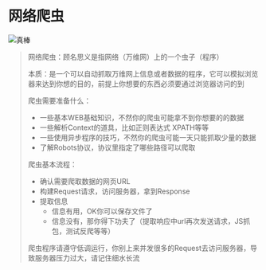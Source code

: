 # 网络爬虫
<img  src="https://macoding1994.github.io/Python-for-GitBook/Python/爬虫/images/hahaha.gif"  alt="真棒" align=center />

> 网络爬虫：顾名思义是指网络（万维网）上的一个虫子（程序）
>
> 本质：是一个可以自动抓取万维网上信息或者数据的程序，它可以模拟浏览器来达到你想的目的，前提上你想要的东西必须要通过浏览器访问的到
>
> 爬虫需要准备什么：
>
> * 一些基本WEB基础知识，不然你的爬虫可能拿不到你想要的的数据
> * 一些解析Context的道具，比如正则表达式 XPATH等等
> * 一些使用异步程序的技巧，不然你的爬虫可能一天只能抓取少量的数据
> * 了解Robots协议，协议里指定了哪些路径可以爬取
>
> 爬虫基本流程：
>
> * 确认需要爬取数据的网页URL
> * 构建Request请求，访问服务器，拿到Response
> * 提取信息
>   * 信息有用，OK你可以保存文件了
>   * 信息没有，那你得下功夫了（提取响应中url再次发送请求，JS抓包，测试反爬等等）
>
> 爬虫程序请遵守低调运行，你别上来并发很多的Request去访问服务器，导致服务器压力过大，请记住细水长流



